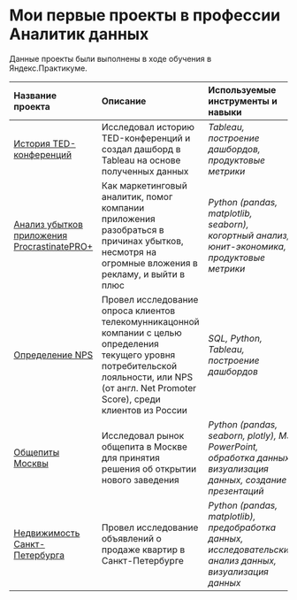 # Мои первые проекты в профессии Аналитик данных

Данные проекты были выполнены в ходе обучения в Яндекс.Практикуме.

| Название проекта | Описание | Используемые инструменты и навыки | Статус проекта | 
| :---------------------- | :---------------------- | :---------------------- | :---------------------- |
| [История TED-конференций](TED_history) | Исследовал историю TED-конференций и создал дашборд в Tableau на основе полученных данных | *Tableau, построение дашбордов, продуктовые метрики* | **Реализован**|
| [Анализ убытков приложения ProcrastinatePRO+](loss_analysis) | Как маркетинговый аналитик, помог компании приложения разобраться в причинах убытков, несмотря на огромные вложения в рекламу, и выйти в плюс | *Python (pandas, matplotlib, seaborn), когортный анализ, юнит-экономика, продуктовые метрики* | **Реализован**|
| [Определение NPS](loyality_NPS) | Провел исследование опроса клиентов телекомунникацонной компании с целью определения текущего уровня потребительской лояльности, или NPS (от англ. Net Promoter Score), среди клиентов из России | *SQL, Python, Tableau, построение дашбордов* | **Реализован**|
| [Общепиты Москвы](msk_obshepit) | Исследовал рынок общепита в Москве для принятия решения об открытии нового заведения | *Python (pandas, seaborn, plotly), MS PowerPoint, обработка данных, визуализация данных, создание презентаций* | **Реализован**|
| [Недвижимость Санкт-Петербурга](spb_estate) | Провел исследование объявлений о продаже квартир в Санкт-Петербурге | *Python (pandas, matplotlib), предобработка данных, исследовательский анализ данных, визуализация данных* | **Реализован**|
